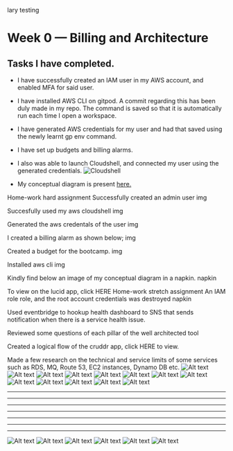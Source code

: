 lary testing
# Week 0 — Billing and Architecture

## Tasks I have completed.
- I have successfully created an IAM user in my AWS account, and enabled MFA for said user.

- I have installed AWS CLI on gitpod. A commit regarding this has been duly made in my repo. The command is saved so that it is automatically run each time I open a workspace.

- I have generated AWS credentials for my user and had that saved using the newly learnt gp env command.


- I have set up budgets and billing alarms.

- I also was able to launch Cloudshell, and connected my user using the generated credentials.
![Cloudshell](../Materials/Screenshot%20(271).jpg)

- My conceptual diagram is present [here.](https://lucid.app/lucidchart/8314f318-8de0-4477-9825-ee0e537a8df7/edit?viewport_loc=-642%2C-120%2C1932%2C860%2C0_0&invitationId=inv_1cd030b5-9153-445a-805d-2f6c769d1198)

Home-work hard assignment
Successfully created an admin user img

Succesfully used my aws cloudshell img

Generated the aws credentals of the user img

I created a billing alarm as shown below; img

Created a budget for the bootcamp. img

Installed aws cli img

Kindly find below an image of my conceptual diagram in a napkin. napkin

To view on the lucid app, click HERE
Home-work stretch assignment
An IAM role role, and the root account credentials was destroyed napkin

Used eventbridge to hookup health dashboard to SNS that sends notification when there is a service health issue.

Reviewed some questions of each pillar of the well architected tool

Created a logical flow of the cruddr app, click HERE to view.

Made a few research on the technical and service limits of some services such as RDS, MQ, Route 53, EC2 instances, Dynamo DB etc.
![Alt text](../_docs/assets/img/alex-knight-2EJCSULRwC8-unsplash.jpg)
![Alt text](../_docs/assets/img/alexandre-debieve-FO7JIlwjOtU-unsplash.jpg)
![Alt text](../_docs/assets/img/christina-wocintechchat-com-glRqyWJgUeY-unsplash.jpg)
![Alt text](../_docs/assets/img/daniel-josef-AMssSjUaTY4-unsplash.jpg)
![Alt text](../_docs/assets/img/martin-shreder-5Xwaj9gaR0g-unsplash.jpg)
![Alt text](../_docs/assets/img/matt-botsford-OKLqGsCT8qs-unsplash.jpg)
![Alt text](../asset/nasa-Q1p7bh3SHj8-unsplash.jpg)
![Alt text](../asset/paul-frenzel-MnHQMzC6n-o-unsplash.jpg)
![Alt text](../asset/ramon-salinero-vEE00Hx5d0Q-unsplash.jpg)
![Alt text](../asset/surface--ZFvSWK4L28-unsplash.jpg)
![Alt text](../asset/thisisengineering-raeng-sbVu5zitZt0-unsplash.jpg)
![Alt text](../asset/thisisengineering-raeng-ZPeXrWxOjRQ-unsplash.jpg)
![Alt text](../asset/uriel-soberanes-MxVkWPiJALs-unsplash.jpg)
***
***
***
***
***
***
***
![Alt text](../az/paul-frenzel-MnHQMzC6n-o-unsplash.jpg)
![Alt text](../az/ramon-salinero-vEE00Hx5d0Q-unsplash.jpg)
![Alt text](../az/surface--ZFvSWK4L28-unsplash.jpg)
![Alt text](../az/thisisengineering-raeng-sbVu5zitZt0-unsplash.jpg)
![Alt text](../az/thisisengineering-raeng-ZPeXrWxOjRQ-unsplash.jpg)
![Alt text](../az/uriel-soberanes-MxVkWPiJALs-unsplash.jpg)
